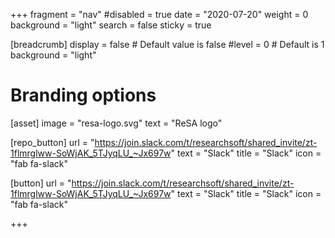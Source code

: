 +++
fragment = "nav"
#disabled = true
date = "2020-07-20"
weight = 0
background = "light"
search = false
sticky = true

[breadcrumb]
  display = false # Default value is false
  #level = 0 # Default is 1
  background = "light"

# Branding options
[asset]
  image = "resa-logo.svg"
  text = "ReSA logo"

[repo_button]
  url = "https://join.slack.com/t/researchsoft/shared_invite/zt-1flmrglww-SoWjAK_5TJyqLU_~Jx697w"
  text = "Slack"
  title = "Slack"
  icon = "fab fa-slack"
  
[button]
  url = "https://join.slack.com/t/researchsoft/shared_invite/zt-1flmrglww-SoWjAK_5TJyqLU_~Jx697w"
  text = "Slack"
  title = "Slack"
  icon = "fab fa-slack"

+++
